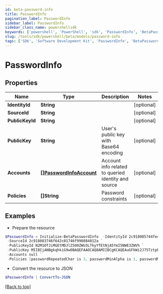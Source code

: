 ```yaml
---
id: beta-password-info
title: PasswordInfo
pagination_label: PasswordInfo
sidebar_label: PasswordInfo
sidebar_class_name: powershellsdk
keywords: ['powershell', 'PowerShell', 'sdk', 'PasswordInfo', 'BetaPasswordInfo'] 
slug: /tools/sdk/powershell/beta/models/password-info
tags: ['SDK', 'Software Development Kit', 'PasswordInfo', 'BetaPasswordInfo']
---
```



# PasswordInfo

## Properties

Name | Type | Description | Notes
------------ | ------------- | ------------- | -------------
**IdentityId** | **String** |  | [optional] 
**SourceId** | **String** |  | [optional] 
**PublicKeyId** | **String** |  | [optional] 
**PublicKey** | **String** | User's public key with Base64 encoding | [optional] 
**Accounts** | [**[]PasswordInfoAccount**](password-info-account) | Account info related to queried identity and source | [optional] 
**Policies** | **[]String** | Password constraints | [optional] 

## Examples

- Prepare the resource
```powershell
$PasswordInfo = Initialize-BetaPasswordInfo  -IdentityId 2c918085744fec4301746f9a5bce4605 `
 -SourceId 2c918083746f642c01746f990884012a `
 -PublicKeyId N2M1OTJiMGEtMDJlZS00ZWU3LTkyYTEtNjA5YmI5NWE3ZWVh `
 -PublicKey MIIBIjANBgkqhkiG9w0BAQEFAAOCAQ8AMIIBCgKCAQEAuGFkWi2J75TztpbaPKd36bJnIB3J8gZ6UcoS9oSDYsqBzPpTsfZXYaEf4Y4BKGgJIXmE/lwhwuj7mU1itdZ2qTSNFtnXA8Fn75c3UUkk+h+wdZbkuSmqlsJo3R1OnJkwkJggcAy9Jvk9jlcrNLWorpQ1w9raUvxtvfgkSdq153KxotenQ1HciSyZ0nA/Kw0UaucLnho8xdRowZs11afXGXA9IT9H6D8T6zUdtSxm0nAyH+mluma5LdTfaM50W3l/L8q56Vrqmx2pZIiwdx/0+g3Y++jV70zom0ZBkC1MmSoLMrQYG5OICNjr72f78B2PaGXfarQHqARLjKpMVt9YIQIDAQAB `
 -Accounts null `
 -Policies [passwordRepeatedChar is 3, passwordMinAlpha is 1, passwordMinLength is 5, passwordMinNumeric is 1]
```

- Convert the resource to JSON
```powershell
$PasswordInfo | ConvertTo-JSON
```


[[Back to top]](#) 

